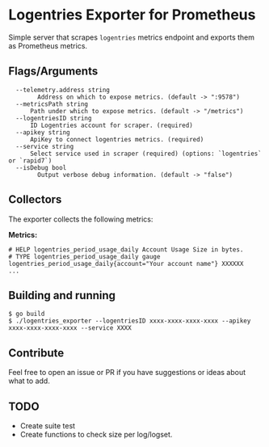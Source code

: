 # Logentries Exporter for Prometheus
Simple server that scrapes `logentries` metrics endpoint and exports them as Prometheus metrics.

## Flags/Arguments
```
  --telemetry.address string
    	Address on which to expose metrics. (default -> ":9578")
  --metricsPath string
      Path under which to expose metrics. (default -> "/metrics")
  --logentriesID string
      ID Logentries account for scraper. (required)
  --apikey string
      ApiKey to connect logentries metrics. (required)
  --service string
      Select service used in scraper (required) (options: `logentries` or `rapid7`)
  --isDebug bool
    	Output verbose debug information. (default -> "false")
```

## Collectors
The exporter collects the following metrics:

**Metrics:**
```
# HELP logentries_period_usage_daily Account Usage Size in bytes.
# TYPE logentries_period_usage_daily gauge
logentries_period_usage_daily{account="Your account name"} XXXXXX
...
```

## Building and running
```
$ go build
$ ./logentries_exporter --logentriesID xxxx-xxxx-xxxx-xxxx --apikey xxxx-xxxx-xxxx-xxxx --service XXXX
```

## Contribute
Feel free to open an issue or PR if you have suggestions or ideas about what to add.

## TODO
- Create suite test 
- Create functions to check size per log/logset.